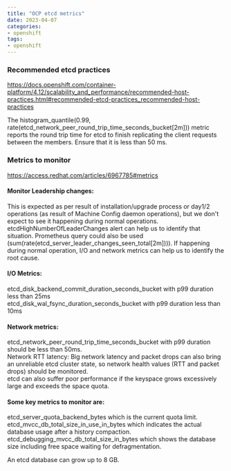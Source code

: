```yaml
---
title: "OCP etcd metrics"
date: 2023-04-07
categories:
- openshift
tags:
- openshift
---
```


### Recommended etcd practices
https://docs.openshift.com/container-platform/4.12/scalability_and_performance/recommended-host-practices.html#recommended-etcd-practices_recommended-host-practices

The histogram_quantile(0.99, rate(etcd_network_peer_round_trip_time_seconds_bucket[2m])) metric reports the round trip time for etcd to finish replicating the client requests between the members. Ensure that it is less than 50 ms.

### Metrics to monitor
https://access.redhat.com/articles/6967785#metrics

#### Monitor Leadership changes:

This is expected as per result of installation/upgrade process or day1/2 operations (as result of Machine Config daemon operations), but we don't expect to see it happening during normal operations.
etcdHighNumberOfLeaderChanges alert can help us to identify that situation.
Prometheus query could also be used (sum(rate(etcd_server_leader_changes_seen_total[2m]))).
If happening during normal operation, I/O and network metrics can help us to identify the root cause.

#### I/O Metrics:

etcd_disk_backend_commit_duration_seconds_bucket with p99 duration less than 25ms  
etcd_disk_wal_fsync_duration_seconds_bucket with p99 duration less than 10ms

#### Network metrics:

etcd_network_peer_round_trip_time_seconds_bucket with p99 duration should be less than 50ms.  
Network RTT latency: Big network latency and packet drops can also bring an unreliable etcd cluster state, so network health values (RTT and packet drops) should be monitored.  
etcd can also suffer poor performance if the keyspace grows excessively large and exceeds the space quota.

#### Some key metrics to monitor are:

etcd_server_quota_backend_bytes which is the current quota limit.  
etcd_mvcc_db_total_size_in_use_in_bytes which indicates the actual database usage after a history compaction.  
etcd_debugging_mvcc_db_total_size_in_bytes which shows the database size including free space waiting for defragmentation.  


An etcd database can grow up to 8 GB.  